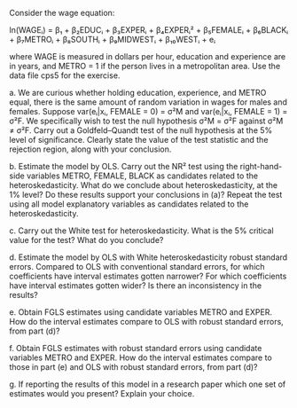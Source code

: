 Consider the wage equation:

ln(WAGEᵢ) = β₁ + β₂EDUCᵢ + β₃EXPERᵢ + β₄EXPERᵢ² + β₅FEMALEᵢ + β₆BLACKᵢ + β₇METROᵢ + β₈SOUTHᵢ + β₉MIDWESTᵢ + β₁₀WESTᵢ + eᵢ

where WAGE is measured in dollars per hour, education and experience are in years, and METRO = 1 if the person lives in a metropolitan area. Use 
the data file cps5 for the exercise.

a. We are curious whether holding education, experience, and METRO equal, there is the same amount of random variation in wages for males and females. Suppose var(eᵢ|xᵢ, FEMALE = 0) = σ²M and var(eᵢ|xᵢ, FEMALE = 1) = σ²F. We specifically wish to test the null hypothesis σ²M = σ²F against σ²M ≠ σ²F. Carry out a Goldfeld–Quandt test of the null hypothesis at the 5% level of significance. Clearly state the value of the test statistic and the rejection region, along with your conclusion.

b. Estimate the model by OLS. Carry out the NR² test using the right-hand-side variables METRO, FEMALE, BLACK as candidates related to the heteroskedasticity. What do we conclude about heteroskedasticity, at the 1% level? Do these results support your conclusions in (a)? Repeat the test using all model explanatory variables as candidates related to the heteroskedasticity.

c. Carry out the White test for heteroskedasticity. What is the 5% critical value for the test? What do you conclude?

d. Estimate the model by OLS with White heteroskedasticity robust standard errors. Compared to OLS with conventional standard errors, for which coefficients have interval estimates gotten narrower? For which coefficients have interval estimates gotten wider? Is there an inconsistency in the results?

e. Obtain FGLS estimates using candidate variables METRO and EXPER. How do the interval estimates compare to OLS with robust standard errors, from part (d)?

f. Obtain FGLS estimates with robust standard errors using candidate variables METRO and EXPER. How do the interval estimates compare to those in part (e) and OLS with robust standard errors, from part (d)?

g. If reporting the results of this model in a research paper which one set of estimates would you present? Explain your choice.

